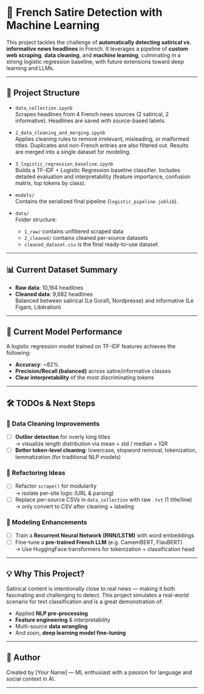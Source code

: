 # 📰 French Satire Detection with Machine Learning

This project tackles the challenge of **automatically detecting satirical vs. informative news headlines** in French. It leverages a pipeline of **custom web scraping**, **data cleaning**, and **machine learning**, culminating in a strong logistic regression baseline, with future extensions toward deep learning and LLMs.

---

## 🚀 Project Structure

- `data_collection.ipynb`  
  Scrapes headlines from 4 French news sources (2 satirical, 2 informative). Headlines are saved with source-based labels.

- `2_data_cleaning_and_merging.ipynb`  
  Applies cleaning rules to remove irrelevant, misleading, or malformed titles. Duplicates and non-French entries are also filtered out. Results are merged into a single dataset for modeling.

- `3_logistic_regression_baseline.ipynb`  
  Builds a TF-IDF + Logistic Regression baseline classifier. Includes detailed evaluation and interpretability (feature importance, confusion matrix, top tokens by class).

- `models/`  
  Contains the serialized final pipeline (`logistic_pipeline.joblib`).

- `data/`  
  Folder structure:
  - `1_raw/` contains unfiltered scraped data
  - `2_cleaned/` contains cleaned per-source datasets
  - `cleaned_dataset.csv` is the final ready-to-use dataset

---

## 📊 Current Dataset Summary

- **Raw data**: 10,164 headlines
- **Cleaned data**: 9,682 headlines  
  Balanced between satirical (Le Gorafi, Nordpresse) and informative (Le Figaro, Libération)

---

## 🧠 Current Model Performance

A logistic regression model trained on TF-IDF features achieves the following:

- **Accuracy**: ~82%
- **Precision/Recall (balanced)** across satire/informative classes
- **Clear interpretability** of the most discriminating tokens

---

## 🛠️ TODOs & Next Steps

### 📌 Data Cleaning Improvements

- [ ] **Outlier detection** for overly long titles  
      → visualize length distribution via mean + std / median + IQR  
- [ ] **Better token-level cleaning**: lowercase, stopword removal, tokenization, lemmatization (for traditional NLP models)

### 🧼 Refactoring Ideas

- [ ] Refactor `scrape()` for modularity  
      → isolate per-site logic (URL & parsing)
- [ ] Replace per-source CSVs in `data_collection` with raw `.txt` (1 title/line)  
      → only convert to CSV after cleaning + labeling

### 🧪 Modeling Enhancements

- [ ] Train a **Recurrent Neural Network (RNN/LSTM)** with word embeddings
- [ ] Fine-tune a **pre-trained French LLM** (e.g. CamemBERT, FlauBERT)  
      → Use HuggingFace transformers for tokenization + classification head

---

## 💡 Why This Project?

Satirical content is intentionally close to real news — making it both fascinating and challenging to detect. This project simulates a real-world scenario for text classification and is a great demonstration of:

- Applied **NLP pre-processing**
- **Feature engineering** & interpretability
- Multi-source **data wrangling**
- And soon, **deep learning model fine-tuning**

---

## 📎 Author

Created by [Your Name] — ML enthusiast with a passion for language and social context in AI.

---

